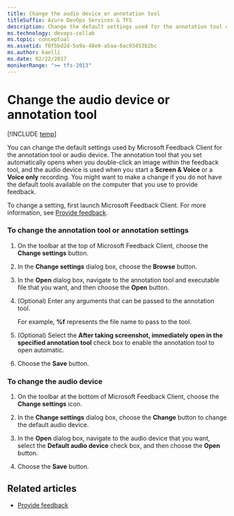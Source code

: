 ```yaml
---
title: Change the audio device or annotation tool
titleSuffix: Azure DevOps Services & TFS
description: Change the default settings used for the annotation tool or audio device in Azure DevOps Services & Team Foundation Server
ms.technology: devops-collab
ms.topic: conceptual
ms.assetid: f0f5bd2d-5a9a-48e0-a5aa-6ac93453b2bc
ms.author: kaelli
ms.date: 02/22/2017
monikerRange: ">= tfs-2013"
---
```


# Change the audio device or annotation tool

[!INCLUDE [temp](../../includes/version-vsts-tfs-all-versions.md)]

You can change the default settings used by Microsoft Feedback Client for the annotation tool or audio device. The annotation tool that you set automatically opens when you double-click an image within the feedback tool, and the audio device is used when you start a **Screen & Voice** or a **Voice only** recording. You might want to make a change if you do not have the default tools available on the computer that you use to provide feedback.

To change a setting, first launch Microsoft Feedback Client. For more information, see [Provide feedback](give-feedback.md).

### To change the annotation tool or annotation settings

1.  On the toolbar at the top of Microsoft Feedback Client, choose the **Change settings** button.

2.  In the **Change settings** dialog box, choose the **Browse** button.

3.  In the **Open** dialog box, navigate to the annotation tool and executable file that you want, and then choose the **Open** button.

4.  (Optional) Enter any arguments that can be passed to the annotation tool.

    For example, **%f** represents the file name to pass to the tool.

5.  (Optional) Select the **After taking screenshot, immediately open in the specified annotation tool** check box to enable the annotation tool to open automatic.

6.  Choose the **Save** button.

### To change the audio device

1.  On the toolbar at the bottom of Microsoft Feedback Client, choose the **Change settings** icon.

2.  In the **Change settings** dialog box, choose the **Change** button to change the default audio device.

3.  In the **Open** dialog box, navigate to the audio device that you want, select the **Default audio device** check box, and then choose the **Open** button.

4.  Choose the **Save** button.

## Related articles

- [Provide feedback](give-feedback.md)
